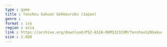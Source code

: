 ```yaml
---
type : game
title : Tenshou Gakuen Gekkouroku (Japan)
genre : 
format : iso
region : asia
link : https://archive.org/download/PS2-ASIA-ROMS321COM/Tenshou%20Gakuen%20Gekkouroku%20%28Japan%29.7z
size : 2.8GB
---
```

